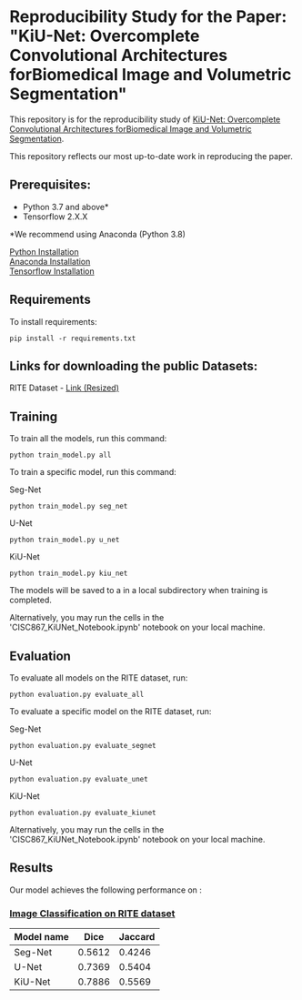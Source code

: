 # Reproducibility Study for the Paper: "KiU-Net: Overcomplete Convolutional Architectures forBiomedical Image and Volumetric Segmentation"

This repository is for the reproducibility study of [KiU-Net: Overcomplete Convolutional Architectures forBiomedical Image and Volumetric Segmentation](https://arxiv.org/pdf/2010.01663v2.pdf). 

This repository reflects our most up-to-date work in reproducing the paper.

## Prerequisites:
- Python 3.7 and above*
- Tensorflow 2.X.X

\*We recommend using Anaconda (Python 3.8)

<a href="https://www.python.org/downloads/"> Python Installation </a>  
<a href="https://www.anaconda.com/products/individual"> Anaconda Installation </a>  
<a href="https://www.tensorflow.org/install"> Tensorflow Installation </a>  

## Requirements

To install requirements:

```setup
pip install -r requirements.txt
```

## Links for downloading the public Datasets:

RITE Dataset - <a href = "https://drive.google.com/drive/folders/1WTPRJk8Q-Bx-uqMyfoL9JHi7vKotwgL8?usp=sharing"> Link (Resized) </a>

## Training

To train all the models, run this command:

```train
python train_model.py all
```

To train a specific model, run this command:

Seg-Net
```train
python train_model.py seg_net
```

U-Net
```train
python train_model.py u_net
```

KiU-Net
```train
python train_model.py kiu_net
```

The models will be saved to a in a local subdirectory when training is completed.


Alternatively, you may run the cells in the 'CISC867_KiUNet_Notebook.ipynb' notebook on your local machine.

## Evaluation

To evaluate all models on the RITE dataset, run:

```eval
python evaluation.py evaluate_all
```

To evaluate a specific model on the RITE dataset, run:

Seg-Net
```eval
python evaluation.py evaluate_segnet
```

U-Net
```eval
python evaluation.py evaluate_unet
```

KiU-Net
```eval
python evaluation.py evaluate_kiunet
```

Alternatively, you may run the cells in the 'CISC867_KiUNet_Notebook.ipynb' notebook on your local machine.

## Results

Our model achieves the following performance on :

### [Image Classification on RITE dataset](https://paperswithcode.com/sota/medical-image-segmentation-on-rite)

| Model name         | Dice | Jaccard |
| ------------------ |---------------- | -------------- |
| Seg-Net   |     0.5612         |      0.4246       |
| U-Net   |     0.7369         |      0.5404       |
| KiU-Net   |     0.7886         |      0.5569       |

